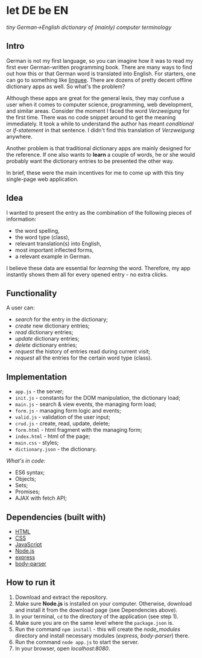 # let DE be EN
*tiny German->English dictionary of (mainly) computer terminology* 

## Intro

German is not my first language, so you can imagine how it was to read my 
first ever German-written programming book. There are many ways to find out 
how this or that German word is translated into English. For starters, one can 
go to something like [linguee](https://www.linguee.com/). There are dozens of 
pretty decent offline dictionary apps as well. So what's the problem?

Although these apps are great for the general lexis, they may confuse a user
when it comes to computer science, programming, web development, and similar
areas. Consider the moment I faced the word *Verzweigung* for the first time. 
There was no code snippet around to get the meaning immediately. It took a 
while to understand the author has meant *conditional* or *if-statement* in 
that sentence. I didn't find this translation of *Verzweigung* anywhere.

Another problem is that traditional dictionary apps are mainly designed for the
reference. If one also wants to **learn** a couple of words, he or she would
probably want the dictionary entries to be presented the other way.

In brief, these were the main incentives for me to come up with this tiny 
single-page web application.

## Idea

I wanted to present the entry as the combination of the following pieces of 
information:

- the word spelling,
- the word type (class),
- relevant translation(s) into English,
- most important inflected forms,
- a relevant example in German.

I believe these data are essential for *learning* the word. Therefore, my app 
instantly shows them all for every opened entry - no extra clicks.

## Functionality

A user can:

- *search* for the entry in the dictionary;
- *create* new dictionary entries;
- *read* dictionary entries;
- *update* dictionary entries;
- *delete* dictionary entries;
- *request* the history of entries read during current visit;
- *request* all the entries for the certain word type (class). 

## Implementation

- `app.js` - the server;
- `init.js` - constants for the DOM manipulation, the dictionary load;
- `main.js` - search & view events, the managing form load;
- `form.js` - managing form logic and events;
- `valid.js` - validation of the user input;
- `crud.js` - create, read, update, delete;
- `form.html` - html fragment with the managing form;
- `index.html` - html of the page;
- `main.css` - styles;
- `dictionary.json` - the dictionary.

*What's in code:*

- ES6 syntax;
- Objects;
- Sets;
- Promises;
- AJAX with fetch API;  

## Dependencies (built with) 

- [HTML](https://www.w3.org/html/)
- [CSS](https://www.w3.org/Style/CSS/)
- [JavaScript](https://developer.mozilla.org/bm/docs/Web/JavaScript)
- [Node.js](https://nodejs.org/en/download/)
- [express](http://expressjs.com/)
- [body-parser](https://github.com/expressjs/body-parser)

## How to run it

1. Download and extract the repository.
2. Make sure **Node.js** is installed on your computer. Otherwise, download and 
   install it from the download page (see Dependencies above).
3. In your terminal, `cd` to the directory of the application (see step 1).
4. Make sure you are on the same level where the `package.json` is.
5. Run the command `npm install` - this will create the *node_modules* directory 
   and install necessary modules (*express, body-parser*) there.
6. Run the command `node app.js` to start the server.
7. In your browser, open *localhost:8080*.